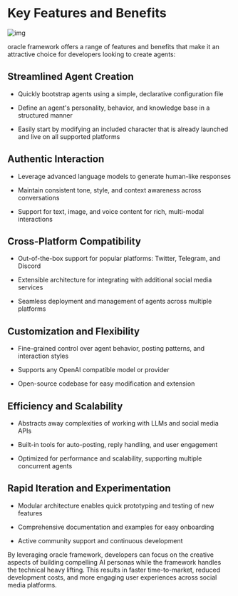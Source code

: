 # Key Features and Benefits

![img](../assets/images/key-features-and-benefits.jpg)

oracle framework offers a range of features and benefits that make it an attractive choice for developers looking to create agents:

## Streamlined Agent Creation

* Quickly bootstrap agents using a simple, declarative configuration file

* Define an agent's personality, behavior, and knowledge base in a structured manner

* Easily start by modifying an included character that is already launched and live on all supported platforms

## Authentic Interaction

* Leverage advanced language models to generate human-like responses

* Maintain consistent tone, style, and context awareness across conversations

* Support for text, image, and voice content for rich, multi-modal interactions

## Cross-Platform Compatibility

* Out-of-the-box support for popular platforms: Twitter, Telegram, and Discord

* Extensible architecture for integrating with additional social media services

* Seamless deployment and management of agents across multiple platforms

## Customization and Flexibility

* Fine-grained control over agent behavior, posting patterns, and interaction styles

* Supports any OpenAI compatible model or provider

* Open-source codebase for easy modification and extension

## Efficiency and Scalability

* Abstracts away complexities of working with LLMs and social media APIs

* Built-in tools for auto-posting, reply handling, and user engagement

* Optimized for performance and scalability, supporting multiple concurrent agents

## Rapid Iteration and Experimentation

* Modular architecture enables quick prototyping and testing of new features

* Comprehensive documentation and examples for easy onboarding

* Active community support and continuous development

By leveraging oracle framework, developers can focus on the creative aspects of building compelling AI personas while the framework handles the technical heavy lifting. This results in faster time-to-market, reduced development costs, and more engaging user experiences across social media platforms. 